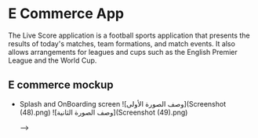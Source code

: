 # E Commerce App

The Live Score application is a football sports application that presents the results of today's matches, team formations, and match events. It also allows arrangements for leagues and cups such as the English Premier League and the World Cup.

## E commerce  mockup

- Splash and OnBoarding screen
    ![وصف الصورة الأولى](Screenshot (48).png) ![وصف الصورة الثانية](Screenshot (49).png)

    <!-- ![alt text](<Screenshot (48).png>) ![alt text](<Screenshot (49).png>) ![alt text](<Screenshot (50).png>) ![alt text](<Screenshot (51).png>) -->
   -->

<!-- - Fixture lineups
  ![fixture lineups](https://user-images.githubusercontent.com/74488175/187052851-f3a8e80f-7c24-41f0-9758-b8199a56788d.png)

- Fixture Standings
  ![standings](https://user-images.githubusercontent.com/74488175/187052856-c4392b06-4334-4cb3-b05a-c62bbe8b94ef.png)

- Fixture details (events and statistics)
  ![fixture_details](https://user-images.githubusercontent.com/74488175/187052862-316dfbc6-0f28-4fbc-b276-b950e5b43f10.png)

### Packages used in the project:

- [Dio](https://pub.dev/packages/dio)
- [internet_connection_checker](https://pub.dev/packages/internet_connection_checker)
- [equatable](https://pub.dev/packages/equatable)
- [dartz](https://pub.dev/packages/dartz)
- [bloc](https://pub.dev/packages/bloc)
- [flutter_bloc](https://pub.dev/packages/flutter_bloc)
- [hexcolor](https://pub.dev/packages/hexcolor)
- [get_it](https://pub.dev/packages/get_it)
- [intl](https://pub.dev/packages/intl)

### in the project:

- bloc as State managment
- Clean code
- Clean architecture
- [Restful api](https://www.api-football.com/documentation-v3)
